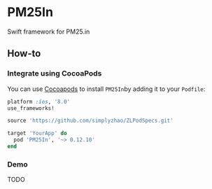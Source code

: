 # PM25In
Swift framework for PM25.in

## How-to

### Integrate using CocoaPods
You can use [Cocoapods](http://cocoapods.org/) to install `PM25In`by adding it to your `Podfile`:
```ruby
platform :ios, '8.0'
use_frameworks!

source 'https://github.com/simplyzhao/ZLPodSpecs.git'

target 'YourApp' do
  pod 'PM25In', '~> 0.12.10'
end
```

### Demo
TODO
